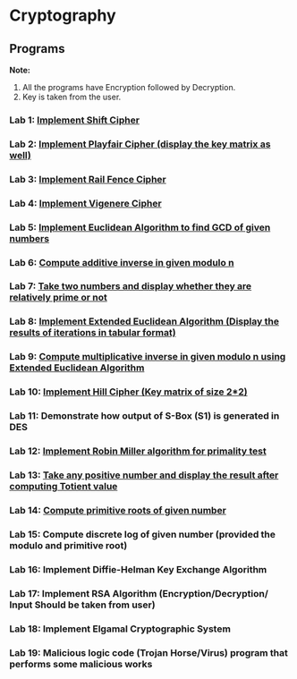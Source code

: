 # Cryptography

## Programs

**Note:**

1. All the programs have Encryption followed by Decryption.
2. Key is taken from the user.

### Lab 1: [Implement Shift Cipher](./1_Shift_cipher.cpp)

### Lab 2: [Implement Playfair Cipher (display the key matrix as well)](./2_Playfair.cpp)

### Lab 3: [Implement Rail Fence Cipher](./3_Rail_fence.cpp)

### Lab 4: [Implement Vigenere Cipher](./4_Vigenere.cpp)

### Lab 5: [Implement Euclidean Algorithm to find GCD of given numbers](./5_Euclidean.cpp)

### Lab 6: [Compute additive inverse in given modulo n](./6_Additive_inverse.cpp)

### Lab 7: [Take two numbers and display whether they are relatively prime or not](./7_Relatively_prime.cpp)

### Lab 8: [Implement Extended Euclidean Algorithm (Display the results of iterations in tabular format)](./8_Extended_Euclidean.cpp)

### Lab 9: [Compute multiplicative inverse in given modulo n using Extended Euclidean Algorithm](./9_Multiplicative_inverse.cpp)

### Lab 10: [Implement Hill Cipher (Key matrix of size 2\*2)](./10_Hill_cipher.cpp)

### Lab 11: Demonstrate how output of S-Box (S1) is generated in DES

### Lab 12: [Implement Robin Miller algorithm for primality test](./12_Robin_miller.cpp)

### Lab 13: [Take any positive number and display the result after computing Totient value](./13_Totient_value.cpp)

### Lab 14: [Compute primitive roots of given number](./14_Primitive_root.cpp)

### Lab 15: Compute discrete log of given number (provided the modulo and primitive root)

### Lab 16: Implement Diffie-Helman Key Exchange Algorithm

### Lab 17: Implement RSA Algorithm (Encryption/Decryption/ Input Should be taken from user)

### Lab 18: Implement Elgamal Cryptographic System

### Lab 19: Malicious logic code (Trojan Horse/Virus) program that performs some malicious works
